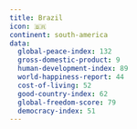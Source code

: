 ```yaml
---
title: Brazil
icon: 🇧🇷
continent: south-america
data:
  global-peace-index: 132
  gross-domestic-product: 9
  human-development-index: 89
  world-happiness-report: 44
  cost-of-living: 52
  good-country-index: 62
  global-freedom-score: 79
  democracy-index: 51
---
```

